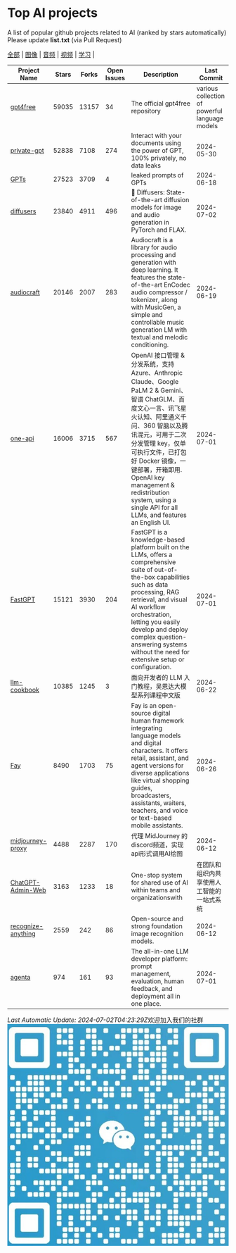 # Top AI projects
A list of popular github projects related to AI (ranked by stars automatically)
Please update **list.txt** (via Pull Request)

<a href="./README.md">全部</a> |   <a href="./READMEpicture.md">图像</a> |   <a href="./READMEaudio.md">音频</a> | <a href="./READMEvideo.md">视频</a> | <a href="./READMElearn.md">学习</a> | 

| Project Name | Stars | Forks | Open Issues | Description | Last Commit |
| ------------ | ----- | ----- | ----------- | ----------- | ----------- |
| [gpt4free](https://github.com/xtekky/gpt4free) | 59035 | 13157 | 34 | The official gpt4free repository | various collection of powerful language models | 2024-06-29 |
| [private-gpt](https://github.com/zylon-ai/private-gpt) | 52838 | 7108 | 274 | Interact with your documents using the power of GPT, 100% privately, no data leaks | 2024-05-30 |
| [GPTs](https://github.com/linexjlin/GPTs) | 27523 | 3709 | 4 | leaked prompts of GPTs | 2024-06-18 |
| [diffusers](https://github.com/huggingface/diffusers) | 23840 | 4911 | 496 | 🤗 Diffusers: State-of-the-art diffusion models for image and audio generation in PyTorch and FLAX. | 2024-07-02 |
| [audiocraft](https://github.com/facebookresearch/audiocraft) | 20146 | 2007 | 283 | Audiocraft is a library for audio processing and generation with deep learning. It features the state-of-the-art EnCodec audio compressor / tokenizer, along with MusicGen, a simple and controllable music generation LM with textual and melodic conditioning. | 2024-06-19 |
| [one-api](https://github.com/songquanpeng/one-api) | 16006 | 3715 | 567 | OpenAI 接口管理 & 分发系统，支持 Azure、Anthropic Claude、Google PaLM 2 & Gemini、智谱 ChatGLM、百度文心一言、讯飞星火认知、阿里通义千问、360 智脑以及腾讯混元，可用于二次分发管理 key，仅单可执行文件，已打包好 Docker 镜像，一键部署，开箱即用. OpenAI key management & redistribution system, using a single API for all LLMs, and features an English UI. | 2024-07-01 |
| [FastGPT](https://github.com/labring/FastGPT) | 15121 | 3930 | 204 | FastGPT is a knowledge-based platform built on the LLMs, offers a comprehensive suite of out-of-the-box capabilities such as data processing, RAG retrieval, and visual AI workflow orchestration, letting you easily develop and deploy complex question-answering systems without the need for extensive setup or configuration. | 2024-07-01 |
| [llm-cookbook](https://github.com/datawhalechina/llm-cookbook) | 10385 | 1245 | 3 | 面向开发者的 LLM 入门教程，吴恩达大模型系列课程中文版 | 2024-06-22 |
| [Fay](https://github.com/xszyou/Fay) | 8490 | 1703 | 75 | Fay is an open-source digital human framework integrating language models and digital characters. It offers retail, assistant, and agent versions for diverse applications like virtual shopping guides, broadcasters, assistants, waiters, teachers, and voice or text-based mobile assistants. | 2024-06-26 |
| [midjourney-proxy](https://github.com/novicezk/midjourney-proxy) | 4488 | 2287 | 170 | 代理 MidJourney 的discord频道，实现api形式调用AI绘图 | 2024-06-12 |
| [ChatGPT-Admin-Web](https://github.com/AprilNEA/ChatGPT-Admin-Web) | 3163 | 1233 | 18 | One-stop system for shared use of AI within teams and organizationswith | 在团队和组织内共享使用人工智能的一站式系统 | 2023-12-27 |
| [recognize-anything](https://github.com/xinyu1205/recognize-anything) | 2559 | 242 | 86 | Open-source and strong foundation image recognition models. | 2024-06-12 |
| [agenta](https://github.com/Agenta-AI/agenta) | 974 | 161 | 93 | The all-in-one LLM developer platform: prompt management, evaluation, human feedback, and deployment all in one place. | 2024-07-01 |

*Last Automatic Update: 2024-07-02T04:23:29Z*欢迎加入我们的社群 ![](https://raw.githubusercontent.com/mouuii/picture/master/weichat.jpg) 